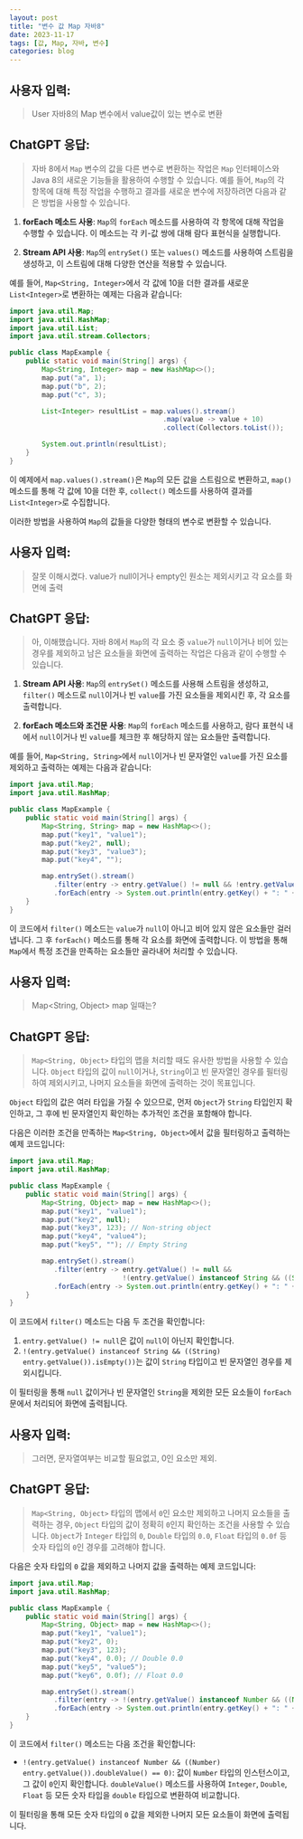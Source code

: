 ```yaml
---
layout: post
title: "변수 값 Map 자바8"
date: 2023-11-17
tags: [값, Map, 자바, 변수]
categories: blog
---
```


## 사용자 입력:
> User
자바8의 Map 변수에서 value값이 있는 변수로 변환

## ChatGPT 응답:
> 자바 8에서 `Map` 변수의 값을 다른 변수로 변환하는 작업은 `Map` 인터페이스와 Java 8의 새로운 기능들을 활용하여 수행할 수 있습니다. 예를 들어, `Map`의 각 항목에 대해 특정 작업을 수행하고 결과를 새로운 변수에 저장하려면 다음과 같은 방법을 사용할 수 있습니다.

1. **forEach 메소드 사용**: `Map`의 `forEach` 메소드를 사용하여 각 항목에 대해 작업을 수행할 수 있습니다. 이 메소드는 각 키-값 쌍에 대해 람다 표현식을 실행합니다.

2. **Stream API 사용**: `Map`의 `entrySet()` 또는 `values()` 메소드를 사용하여 스트림을 생성하고, 이 스트림에 대해 다양한 연산을 적용할 수 있습니다.

예를 들어, `Map<String, Integer>`에서 각 값에 10을 더한 결과를 새로운 `List<Integer>`로 변환하는 예제는 다음과 같습니다:

```java
import java.util.Map;
import java.util.HashMap;
import java.util.List;
import java.util.stream.Collectors;

public class MapExample {
    public static void main(String[] args) {
        Map<String, Integer> map = new HashMap<>();
        map.put("a", 1);
        map.put("b", 2);
        map.put("c", 3);

        List<Integer> resultList = map.values().stream()
                                      .map(value -> value + 10)
                                      .collect(Collectors.toList());

        System.out.println(resultList);
    }
}
```

이 예제에서 `map.values().stream()`은 `Map`의 모든 값을 스트림으로 변환하고, `map()` 메소드를 통해 각 값에 10을 더한 후, `collect()` 메소드를 사용하여 결과를 `List<Integer>`로 수집합니다.

이러한 방법을 사용하여 `Map`의 값들을 다양한 형태의 변수로 변환할 수 있습니다.

## 사용자 입력:
> 잘못 이해시켰다.  value가 null이거나 empty인 원소는 제외시키고 각 요소를 화면에 출력

## ChatGPT 응답:
> 아, 이해했습니다. 자바 8에서 `Map`의 각 요소 중 `value`가 `null`이거나 비어 있는 경우를 제외하고 남은 요소들을 화면에 출력하는 작업은 다음과 같이 수행할 수 있습니다.

1. **Stream API 사용**: `Map`의 `entrySet()` 메소드를 사용해 스트림을 생성하고, `filter()` 메소드로 `null`이거나 빈 `value`를 가진 요소들을 제외시킨 후, 각 요소를 출력합니다.

2. **forEach 메소드와 조건문 사용**: `Map`의 `forEach` 메소드를 사용하고, 람다 표현식 내에서 `null`이거나 빈 `value`를 체크한 후 해당하지 않는 요소들만 출력합니다.

예를 들어, `Map<String, String>`에서 `null`이거나 빈 문자열인 `value`를 가진 요소를 제외하고 출력하는 예제는 다음과 같습니다:

```java
import java.util.Map;
import java.util.HashMap;

public class MapExample {
    public static void main(String[] args) {
        Map<String, String> map = new HashMap<>();
        map.put("key1", "value1");
        map.put("key2", null);
        map.put("key3", "value3");
        map.put("key4", "");

        map.entrySet().stream()
           .filter(entry -> entry.getValue() != null && !entry.getValue().isEmpty())
           .forEach(entry -> System.out.println(entry.getKey() + ": " + entry.getValue()));
    }
}
```

이 코드에서 `filter()` 메소드는 `value`가 `null`이 아니고 비어 있지 않은 요소들만 걸러냅니다. 그 후 `forEach()` 메소드를 통해 각 요소를 화면에 출력합니다. 이 방법을 통해 `Map`에서 특정 조건을 만족하는 요소들만 골라내어 처리할 수 있습니다.

## 사용자 입력:
> Map<String, Object> map 일때는?

## ChatGPT 응답:
> `Map<String, Object>` 타입의 맵을 처리할 때도 유사한 방법을 사용할 수 있습니다. `Object` 타입의 값이 `null`이거나, `String`이고 빈 문자열인 경우를 필터링하여 제외시키고, 나머지 요소들을 화면에 출력하는 것이 목표입니다.

`Object` 타입의 값은 여러 타입을 가질 수 있으므로, 먼저 `Object`가 `String` 타입인지 확인하고, 그 후에 빈 문자열인지 확인하는 추가적인 조건을 포함해야 합니다.

다음은 이러한 조건을 만족하는 `Map<String, Object>`에서 값을 필터링하고 출력하는 예제 코드입니다:

```java
import java.util.Map;
import java.util.HashMap;

public class MapExample {
    public static void main(String[] args) {
        Map<String, Object> map = new HashMap<>();
        map.put("key1", "value1");
        map.put("key2", null);
        map.put("key3", 123); // Non-string object
        map.put("key4", "value4");
        map.put("key5", ""); // Empty String

        map.entrySet().stream()
           .filter(entry -> entry.getValue() != null &&
                            !(entry.getValue() instanceof String && ((String) entry.getValue()).isEmpty()))
           .forEach(entry -> System.out.println(entry.getKey() + ": " + entry.getValue()));
    }
}
```

이 코드에서 `filter()` 메소드는 다음 두 조건을 확인합니다:
1. `entry.getValue() != null`은 값이 `null`이 아닌지 확인합니다.
2. `!(entry.getValue() instanceof String && ((String) entry.getValue()).isEmpty())`는 값이 `String` 타입이고 빈 문자열인 경우를 제외시킵니다.

이 필터링을 통해 `null` 값이거나 빈 문자열인 `String`을 제외한 모든 요소들이 `forEach` 문에서 처리되어 화면에 출력됩니다.

## 사용자 입력:
> 그러면, 문자열여부는 비교할 필요없고, 0인 요소만 제외.

## ChatGPT 응답:
> `Map<String, Object>` 타입의 맵에서 `0`인 요소만 제외하고 나머지 요소들을 출력하는 경우, `Object` 타입의 값이 정확히 `0`인지 확인하는 조건을 사용할 수 있습니다. `Object`가 `Integer` 타입의 `0`, `Double` 타입의 `0.0`, `Float` 타입의 `0.0f` 등 숫자 타입의 `0`인 경우를 고려해야 합니다.

다음은 숫자 타입의 `0` 값을 제외하고 나머지 값을 출력하는 예제 코드입니다:

```java
import java.util.Map;
import java.util.HashMap;

public class MapExample {
    public static void main(String[] args) {
        Map<String, Object> map = new HashMap<>();
        map.put("key1", "value1");
        map.put("key2", 0);
        map.put("key3", 123);
        map.put("key4", 0.0); // Double 0.0
        map.put("key5", "value5");
        map.put("key6", 0.0f); // Float 0.0

        map.entrySet().stream()
           .filter(entry -> !(entry.getValue() instanceof Number && ((Number) entry.getValue()).doubleValue() == 0))
           .forEach(entry -> System.out.println(entry.getKey() + ": " + entry.getValue()));
    }
}
```

이 코드에서 `filter()` 메소드는 다음 조건을 확인합니다:
- `!(entry.getValue() instanceof Number && ((Number) entry.getValue()).doubleValue() == 0)`: 값이 `Number` 타입의 인스턴스이고, 그 값이 `0`인지 확인합니다. `doubleValue()` 메소드를 사용하여 `Integer`, `Double`, `Float` 등 모든 숫자 타입을 `double` 타입으로 변환하여 비교합니다.

이 필터링을 통해 모든 숫자 타입의 `0` 값을 제외한 나머지 모든 요소들이 화면에 출력됩니다.

